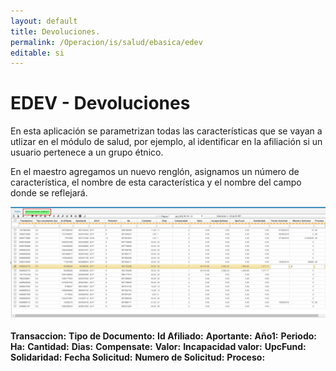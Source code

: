 ```yaml
---
layout: default
title: Devoluciones.
permalink: /Operacion/is/salud/ebasica/edev
editable: si
---
```


# EDEV - Devoluciones

En esta aplicación se parametrizan todas las características que se vayan a utlizar en el módulo de salud, por ejemplo, al identificar en la afiliación si un usuario pertenece a un grupo étnico.  

En el maestro agregamos un nuevo renglón, asignamos un número de característica, el nombre de esta característica y el nombre del campo donde se reflejará.

![](edev1.png)

**Transaccion:**
**Tipo de Documento:**
**Id Afiliado:**
**Aportante:**
**Año1:**
**Periodo:**
**Ha:**
**Cantidad:**
**Dias:**
**Compensate:**
**Valor:**
**Incapacidad valor:**
**UpcFund:**
**Solidaridad:**
**Fecha Solicitud:**
**Numero de Solicitud:**
**Proceso:**

